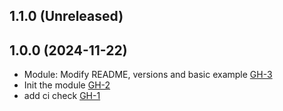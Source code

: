 ## 1.1.0 (Unreleased)
## 1.0.0 (2024-11-22)

- Module: Modify README, versions and basic example [GH-3](https://github.com/alibabacloud-automation/terraform-alicloud-landing-zone-cloudsso/pull/3)
- Init the module [GH-2](https://github.com/alibabacloud-automation/terraform-alicloud-landing-zone-cloudsso/pull/2)
- add ci check [GH-1](https://github.com/alibabacloud-automation/terraform-alicloud-landing-zone-cloudsso/pull/1)